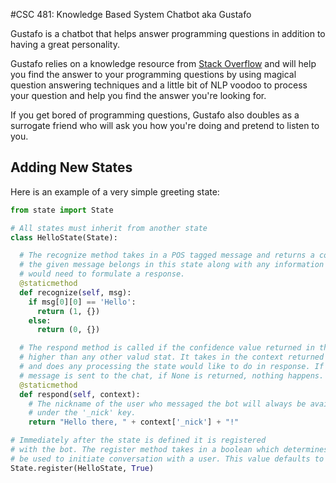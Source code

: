 #CSC 481: Knowledge Based System Chatbot aka Gustafo

Gustafo is a chatbot that helps answer programming questions in addition to having a great personality.

Gustafo relies on a knowledge resource from [Stack Overflow](http://stackoverflow.com/) and will help you find the answer to your programming questions by using magical question answering techniques and a little bit of NLP voodoo to process your question and help you find the answer you're looking for. 

If you get bored of programming questions, Gustafo also doubles as a surrogate friend who will ask you how you're doing and pretend to listen to you. 

## Adding New States
Here is an example of a very simple greeting state:

```Python
from state import State

# All states must inherit from another state
class HelloState(State):

  # The recognize method takes in a POS tagged message and returns a confidence value that
  # the given message belongs in this state along with any information the respond method
  # would need to formulate a response.
  @staticmethod
  def recognize(self, msg):
    if msg[0][0] == 'Hello':
      return (1, {})
    else:
      return (0, {})

  # The respond method is called if the confidence value returned in the recognize method is
  # higher than any other valud stat. It takes in the context returned from the recognize method
  # and does any processing the state would like to do in response. If a string is returned, the
  # message is sent to the chat, if None is returned, nothing happens.
  @staticmethod
  def respond(self, context):
    # The nickname of the user who messaged the bot will always be available in the context
    # under the '_nick' key.
    return "Hello there, " + context['_nick'] + "!"

# Immediately after the state is defined it is registered
# with the bot. The register method takes in a boolean which determines whether this state can
# be used to initiate conversation with a user. This value defaults to False.
State.register(HelloState, True)
```
